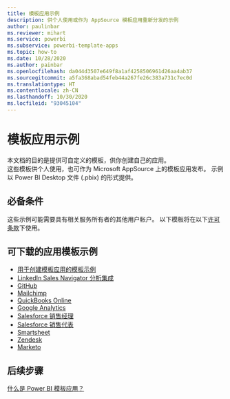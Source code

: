 ```yaml
---
title: 模板应用示例
description: 供个人使用或作为 AppSource 模板应用重新分发的示例
author: paulinbar
ms.reviewer: mihart
ms.service: powerbi
ms.subservice: powerbi-template-apps
ms.topic: how-to
ms.date: 10/28/2020
ms.author: painbar
ms.openlocfilehash: da044d3507e649f8a1af4258506961d26aa4ab37
ms.sourcegitcommit: a5fa368abad54feb44a267fe26c383a731c7ec0d
ms.translationtype: HT
ms.contentlocale: zh-CN
ms.lasthandoff: 10/30/2020
ms.locfileid: "93045104"
---
```

# <a name="template-apps-samples"></a>模板应用示例

本文档的目的是提供可自定义的模板，供你创建自己的应用。  
这些模板供个人使用，也可作为 Microsoft AppSource 上的模板应用发布。 示例以 Power BI Desktop 文件 (.pbix) 的形式提供。

## <a name="prerequisites"></a>必备条件

这些示例可能需要具有相关服务所有者的其他用户帐户。  以下模板将在以下[许可条款](https://templateapps.blob.core.windows.net/sampletemplateapps/Sample-Templates-for-app-on-appsource.pdf)下使用。

## <a name="downloadable-apps-template-samples"></a>可下载的应用模板示例

* [用于创建模板应用的模板示例](https://templateapps.blob.core.windows.net/sampletemplateapps/TemplateforTemplateApps.zip)
* [LinkedIn Sales Navigator 分析集成](https://templateapps.blob.core.windows.net/sampletemplateapps/SalesNavigatorTemplate.pbix)
* [GitHub](https://templateapps.blob.core.windows.net/sampletemplateapps/GitHub.pbix)
* [Mailchimp](https://templateapps.blob.core.windows.net/sampletemplateapps/MailChimp.pbix)
* [QuickBooks Online](https://templateapps.blob.core.windows.net/sampletemplateapps/QuickBooksOnline.pbix)
* [Google Analytics](https://templateapps.blob.core.windows.net/sampletemplateapps/GoogleAnalytics.pbix)
* [Salesforce 销售经理](https://templateapps.blob.core.windows.net/sampletemplateapps/SalesforceSalesManager.pbix)
* [Salesforce 销售代表](https://templateapps.blob.core.windows.net/sampletemplateapps/SalesforceSalesRep.pbix)
* [Smartsheet](https://templateapps.blob.core.windows.net/sampletemplateapps/Smartsheet.pbix)
* [Zendesk](https://templateapps.blob.core.windows.net/sampletemplateapps/Zendesk.pbix)
* [Marketo](https://templateapps.blob.core.windows.net/sampletemplateapps/Marketo.pbix)

## <a name="next-steps"></a>后续步骤

[什么是 Power BI 模板应用？](service-template-apps-overview.md)
